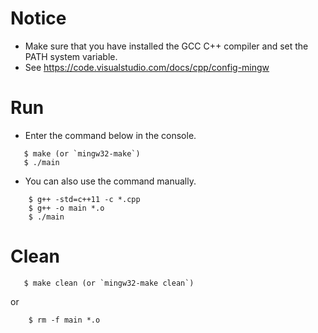  
 # Notice
 * Make sure that you have installed the GCC C++ compiler and set the PATH system variable.
 * See https://code.visualstudio.com/docs/cpp/config-mingw

 # Run
 * Enter the command below in the console.

 ```shell
    $ make (or `mingw32-make`)
    $ ./main
 ```

* You can also use the command manually.

```shell
    $ g++ -std=c++11 -c *.cpp 
    $ g++ -o main *.o
    $ ./main
```

 # Clean
 ```shell
    $ make clean (or `mingw32-make clean`)
 ```

 or

```shell
    $ rm -f main *.o
 ```
